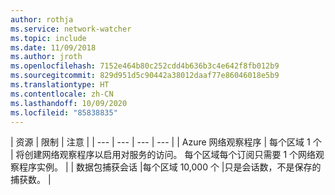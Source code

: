 ```yaml
---
author: rothja
ms.service: network-watcher
ms.topic: include
ms.date: 11/09/2018
ms.author: jroth
ms.openlocfilehash: 7152e464b80c252cdd4b636b3c4e642f8fb012b9
ms.sourcegitcommit: 829d951d5c90442a38012daaf77e86046018e5b9
ms.translationtype: HT
ms.contentlocale: zh-CN
ms.lasthandoff: 10/09/2020
ms.locfileid: "85838835"
---
```

| 资源 | 限制 | 注意 |
| --- | --- | --- | --- |
| Azure 网络观察程序 | 每个区域 1 个 | 将创建网络观察程序以启用对服务的访问。 每个区域每个订阅只需要 1 个网络观察程序实例。 |
| 数据包捕获会话 |每个区域 10,000 个 |只是会话数，不是保存的捕获数。 |
